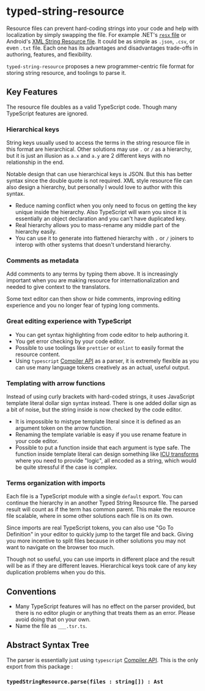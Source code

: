# typed-string-resource

Resource files can prevent hard-coding strings into your code and help with localization by simply swapping the file. For example .NET's [`resx` file](https://docs.microsoft.com/en-us/dotnet/framework/resources/creating-resource-files-for-desktop-apps) or Android's [XML String Resource file](https://developer.android.com/guide/topics/resources/string-resource). It could be as simple as `.json`, `.csv`, or even `.txt` file. Each one has its advantages and disadvantages trade-offs in authoring, features, and flexibility.

`typed-string-resource` proposes a new programmer-centric file format for storing string resource, and toolings to parse it.

## Key Features

The resource file doubles as a valid TypeScript code. Though many TypeScript features are ignored.

### Hierarchical keys

String keys usually used to access the terms in the string resource file in this format are hierarchical. Other solutions may use `.` or `/` as a hierarchy, but it is just an illusion as `a.x` and `a.y` are 2 different keys with no relationship in the end.

Notable design that can use hierarchical keys is JSON. But this has better syntax since the double quote is not required. XML style resource file can also design a hierarchy, but personally I would love to author with this syntax.

-   Reduce naming conflict when you only need to focus on getting the key unique inside the hierarchy. Also TypeScript will warn you since it is essentially an object declaration and you can't have duplicated key.
-   Real hierarchy allows you to mass-rename any middle part of the hierarchy easily.
-   You can use it to generate into flattened hierarchy with `.` or `/` joiners to interop with other systems that doesn't understand hierarchy.

### Comments as metadata

Add comments to any terms by typing them above. It is increasingly important when you are making resource for internationalization and needed to give context to the translators.

Some text editor can then show or hide comments, improving editing experience and you no longer fear of typing long comments.

### Great editing experience with TypeScript

-   You can get syntax highlighting from code editor to help authoring it.
-   You get error checking by your code editor.
-   Possible to use toolings like `prettier` or `eslint` to easily format the resource content.
-   Using `typescript` [Compiler API](https://github.com/Microsoft/TypeScript/wiki/Using-the-Compiler-API) as a parser, it is extremely flexible as you can use many language tokens creatively as an actual, useful output.

### Templating with arrow functions

Instead of using curly brackets with hard-coded strings, it uses JavaScript template literal dollar sign syntax instead. There is one added dollar sign as a bit of noise, but the string inside is now checked by the code editor.

-   It is impossible to mistype template literal since it is defined as an argument token on the arrow function.
-   Renaming the template variable is easy if you use rename feature in your code editor.
-   Possible to put a function inside that each argument is type safe. The function inside template literal can design something like [ICU transforms](https://unicode-org.github.io/icu/userguide/transforms/general/) where you need to provide "logic", all encoded as a string, which would be quite stressful if the case is complex.

### Terms organization with imports

Each file is a TypeScript module with a single `default` export. You can continue the hierarchy in an another Typed String Resource file. The parsed result will count as if the term has common parent. This make the resource file scalable, where in some other solutions each file is on its own.

Since imports are real TypeScript tokens, you can also use "Go To Definition" in your editor to quickly jump to the target file and back. Giving you more incentive to split files because in other solutions you may not want to navigate on the browser too much.

Though not so useful, you can use imports in different place and the result will be as if they are different leaves. Hierarchical keys took care of any key duplication problems when you do this.

## Conventions

-   Many TypeScript features will has no effect on the parser provided, but there is no editor plugin or anything that treats them as an error. Please avoid doing that on your own.
-   Name the file as `___.tsr.ts`.

## Abstract Syntax Tree

The parser is essentially just using `typescript` [Compiler API](https://github.com/Microsoft/TypeScript/wiki/Using-the-Compiler-API). This is the only export from this package :

### `typedStringResource.parse(files : string[]) : Ast`
